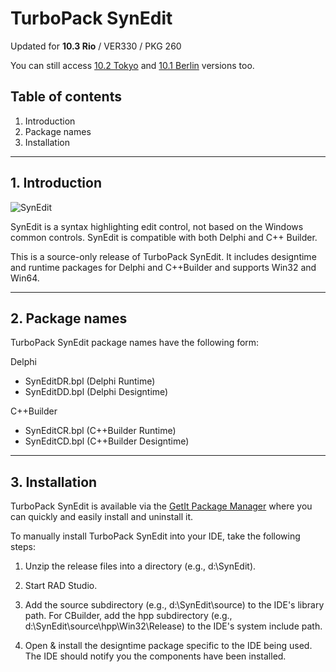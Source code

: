 # TurboPack SynEdit

Updated for **10.3 Rio** / VER330 / PKG 260

You can still access [10.2 Tokyo](https://github.com/TurboPack/SynEdit/releases/tag/102Tokyo) and [10.1 Berlin](https://github.com/TurboPack/SynEdit/releases/tag/101Berlin) versions too.

## Table of contents

1.  Introduction
2.  Package names
3.  Installation

-------

## 1. Introduction

![SynEdit](https://raw.githubusercontent.com/TurboPack/SynEdit/master/SynEdit-1.3.png "TurboPower SynEdit")


SynEdit is a syntax highlighting edit control, not based on the Windows 
common controls. SynEdit is compatible with both Delphi and C++ Builder.

This is a source-only release of TurboPack SynEdit. It includes
designtime and runtime packages for Delphi and C++Builder and supports Win32 and Win64.

-------

## 2. Package names

TurboPack SynEdit package names have the following form:

Delphi
* SynEditDR.bpl (Delphi Runtime)
* SynEditDD.bpl (Delphi Designtime)

C++Builder
* SynEditCR.bpl (C++Builder Runtime)
* SynEditCD.bpl (C++Builder Designtime)

-------

## 3. Installation

TurboPack SynEdit is available via the [GetIt Package Manager](http://docwiki.embarcadero.com/RADStudio/en/Installing_a_Package_Using_GetIt_Package_Manager) where you can quickly and easily install and uninstall it.

To manually install TurboPack SynEdit into your IDE, take the following
steps:

1. Unzip the release files into a directory (e.g., d:\SynEdit).

2. Start RAD Studio.

3. Add the source subdirectory (e.g., d:\SynEdit\source) to the
     IDE's library path. For CBuilder, add the hpp subdirectory
     (e.g., d:\SynEdit\source\hpp\Win32\Release) to the IDE's system include path.

4. Open & install the designtime package specific to the IDE being
     used. The IDE should notify you the components have been
     installed.

